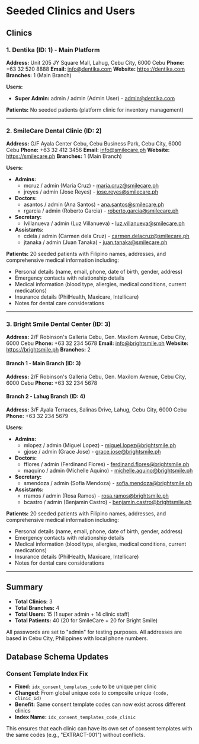 # Seeded Clinics and Users

## Clinics

### 1. Dentika (ID: 1) - Main Platform
**Address:** Unit 205 JY Square Mall, Lahug, Cebu City, 6000 Cebu
**Phone:** +63 32 520 8888
**Email:** info@dentika.com
**Website:** https://dentika.com
**Branches:** 1 (Main Branch)

**Users:**
- **Super Admin:** admin / admin (Admin User) - admin@dentika.com

**Patients:** No seeded patients (platform clinic for inventory management)

---

### 2. SmileCare Dental Clinic (ID: 2)
**Address:** G/F Ayala Center Cebu, Cebu Business Park, Cebu City, 6000 Cebu
**Phone:** +63 32 412 3456
**Email:** info@smilecare.ph
**Website:** https://smilecare.ph
**Branches:** 1 (Main Branch)

**Users:**
- **Admins:**
  - mcruz / admin (Maria Cruz) - maria.cruz@smilecare.ph
  - jreyes / admin (Jose Reyes) - jose.reyes@smilecare.ph
- **Doctors:**
  - asantos / admin (Ana Santos) - ana.santos@smilecare.ph
  - rgarcia / admin (Roberto Garcia) - roberto.garcia@smilecare.ph
- **Secretary:**
  - lvillanueva / admin (Luz Villanueva) - luz.villanueva@smilecare.ph
- **Assistants:**
  - cdela / admin (Carmen dela Cruz) - carmen.delacruz@smilecare.ph
  - jtanaka / admin (Juan Tanaka) - juan.tanaka@smilecare.ph

**Patients:** 20 seeded patients with Filipino names, addresses, and comprehensive medical information including:
- Personal details (name, email, phone, date of birth, gender, address)
- Emergency contacts with relationship details
- Medical information (blood type, allergies, medical conditions, current medications)
- Insurance details (PhilHealth, Maxicare, Intellicare)
- Notes for dental care considerations

---

### 3. Bright Smile Dental Center (ID: 3)
**Address:** 2/F Robinson's Galleria Cebu, Gen. Maxilom Avenue, Cebu City, 6000 Cebu
**Phone:** +63 32 234 5678
**Email:** info@brightsmile.ph
**Website:** https://brightsmile.ph
**Branches:** 2

#### Branch 1 - Main Branch (ID: 3)
**Address:** 2/F Robinson's Galleria Cebu, Gen. Maxilom Avenue, Cebu City, 6000 Cebu
**Phone:** +63 32 234 5678

#### Branch 2 - Lahug Branch (ID: 4)
**Address:** 3/F Ayala Terraces, Salinas Drive, Lahug, Cebu City, 6000 Cebu
**Phone:** +63 32 234 5679

**Users:**
- **Admins:**
  - mlopez / admin (Miguel Lopez) - miguel.lopez@brightsmile.ph
  - gjose / admin (Grace Jose) - grace.jose@brightsmile.ph
- **Doctors:**
  - fflores / admin (Ferdinand Flores) - ferdinand.flores@brightsmile.ph
  - maquino / admin (Michelle Aquino) - michelle.aquino@brightsmile.ph
- **Secretary:**
  - smendoza / admin (Sofia Mendoza) - sofia.mendoza@brightsmile.ph
- **Assistants:**
  - rramos / admin (Rosa Ramos) - rosa.ramos@brightsmile.ph
  - bcastro / admin (Benjamin Castro) - benjamin.castro@brightsmile.ph

**Patients:** 20 seeded patients with Filipino names, addresses, and comprehensive medical information including:
- Personal details (name, email, phone, date of birth, gender, address)
- Emergency contacts with relationship details
- Medical information (blood type, allergies, medical conditions, current medications)
- Insurance details (PhilHealth, Maxicare, Intellicare)
- Notes for dental care considerations

---

## Summary
- **Total Clinics:** 3
- **Total Branches:** 4
- **Total Users:** 15 (1 super admin + 14 clinic staff)
- **Total Patients:** 40 (20 for SmileCare + 20 for Bright Smile)

All passwords are set to "admin" for testing purposes.
All addresses are based in Cebu City, Philippines with local phone numbers.

## Database Schema Updates

### Consent Template Index Fix
- **Fixed:** `idx_consent_templates_code` to be unique per clinic
- **Changed:** From global unique `code` to composite unique `(code, clinic_id)`
- **Benefit:** Same consent template codes can now exist across different clinics
- **Index Name:** `idx_consent_templates_code_clinic`

This ensures that each clinic can have its own set of consent templates with the same codes (e.g., "EXTRACT-001") without conflicts.